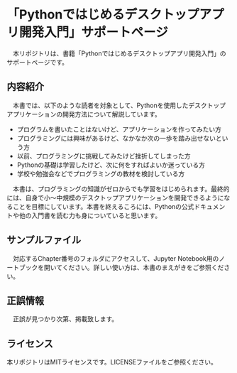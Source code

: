 # 「Pythonではじめるデスクトップアプリ開発入門」サポートページ

　本リポジトリは、書籍「Pythonではじめるデスクトップアプリ開発入門」のサポートページです。  

## 内容紹介

　本書では、以下のような読者を対象として、Pythonを使用したデスクトップアプリケーションの開発方法について解説しています。  

- プログラムを書いたことはないけど、アプリケーションを作ってみたい方  
-	プログラミングには興味があるけど、なかなか次の一歩を踏み出せないという方  
-	以前、プログラミングに挑戦してみたけど挫折してしまった方  
-	Pythonの基礎は学習したけど、次に何をすればよいか迷っている方  
-	学校や勉強会などでプログラミングの教材を検討している方  

　本書は、プログラミングの知識がゼロからでも学習をはじめられます。最終的には、自身で小～中規模のデスクトップアプリケーションを開発できるようになることを目標にしています。本書を終えるころには、Pythonの公式ドキュメントや他の入門書を読む力も身についていると思います。  

## サンプルファイル

　対応するChapter番号のフォルダにアクセスして、Jupyter Notebook用のノートブックを開いてください。詳しい使い方は、本書のまえがきをご参照ください。

## 正誤情報

　正誤が見つかり次第、掲載致します。  

## ライセンス

本リポジトリはMITライセンスです。LICENSEファイルをご参照ください。  
